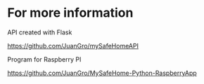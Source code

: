 # For more information

API created with Flask

https://github.com/JuanGro/mySafeHomeAPI

Program for Raspberry PI

https://github.com/JuanGro/MySafeHome-Python-RaspberryApp
